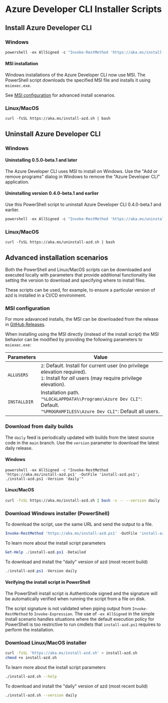 # Azure Developer CLI Installer Scripts

## Install Azure Developer CLI

### Windows

```powershell
powershell -ex AllSigned -c "Invoke-RestMethod 'https://aka.ms/install-azd.ps1' | Invoke-Expression"
```

#### MSI installation

Windows installations of the Azure Developer CLI now use MSI. The PowerShell script downloads the specified MSI file and installs it using `msiexec.exe`. 

See [MSI configuration](#msi-configuration) for advanced install scenarios.


### Linux/MacOS

```
curl -fsSL https://aka.ms/install-azd.sh | bash
```

## Uninstall Azure Developer CLI

### Windows

#### Uninstalling 0.5.0-beta.1 and later

The Azure Developer CLI uses MSI to install on Windows. Use the "Add or remove programs" dialog in Windows to remove the "Azure Developer CLI" application. 

#### Uninstalling version 0.4.0-beta.1 and earlier

Use this PowerShell script to uninstall Azure Developer CLI 0.4.0-beta.1 and earlier.

```powershell
powershell -ex AllSigned -c "Invoke-RestMethod 'https://aka.ms/uninstall-azd.ps1' | Invoke-Expression"
```

### Linux/MacOS

```
curl -fsSL https://aka.ms/uninstall-azd.sh | bash
```

## Advanced installation scenarios

Both the PowerShell and Linux/MacOS scripts can be downloaded and executed locally with parameters that provide additional functionality like setting the version to download and specifying where to install files.

These scripts can be used, for example, to ensure a particular version of azd is installed in a CI/CD environment.

### MSI configuration

For more adavanced installs, the MSI can be downloaded from the release in [GitHub Releases](https://github.com/Azure/azure-dev/releases). 

When installing using the MSI directly (instead of the install script) the MSI behavior can be modified by providing the following parameters to `msiexec.exe`: 

| Parameters | Value |
| -------- | ----- |
| `ALLUSERS` | `2`: Default. Install for current user (no privilege elevation required). <br/> `1`: Install for _all_ users (may require privilege elevation). |
| `INSTALLDIR` | Installation path. <br/> `"%LOCALAPPDATA%\Programs\Azure Dev CLI"`: Default. <br/> `"%PROGRAMFILES%\Azure Dev CLI"`: Default all users. |

### Download from daily builds 

The `daily` feed is periodically updated with builds from the latest source code in the `main` branch. Use the `version` parameter to download the latest daily release.

#### Windows


```pwsh
powershell -ex AllSigned -c "Invoke-RestMethod 'https://aka.ms/install-azd.ps1' -OutFile 'install-azd.ps1'; ./install-azd.ps1 -Version 'daily'"
```

#### Linux/MacOS

```bash
curl -fsSL https://aka.ms/install-azd.sh | bash -s -- --version daily
```

### Download Windows installer (PowerShell)

To download the script, use the same URL and send the output to a file.

```powershell
Invoke-RestMethod 'https://aka.ms/install-azd.ps1' -OutFile 'install-azd.ps1'
```

To learn more about the install script parameters

```powershell
Get-Help ./install-azd.ps1 -Detailed
```

To download and install the "daily" version of azd (most recent build)

```powershell
./install-azd.ps1 -Version daily
```

#### Verifying the install script in PowerShell

The PowerShell install script is Authenticode signed and the signature will be automatically verified when running the script from a file on disk.

The script signature is not validated when piping output from `Invoke-RestMethod` to `Invoke-Expression`. The use of `-ex AllSigned` in the simple install scenario handles situations where the default execution policy for PowerShell is too restrictive to run cmdlets that `install-azd.ps1` requires to perform the installation.

### Download Linux/MacOS installer

```bash
curl -fsSL 'https://aka.ms/install-azd.sh' > install-azd.sh
chmod +x install-azd.sh
```

To learn more about the install script parameters

```bash
./install-azd.sh --help
```

To download and install the "daily" version of azd (most recent build)

```bash
./install-azd.sh --version daily
```
